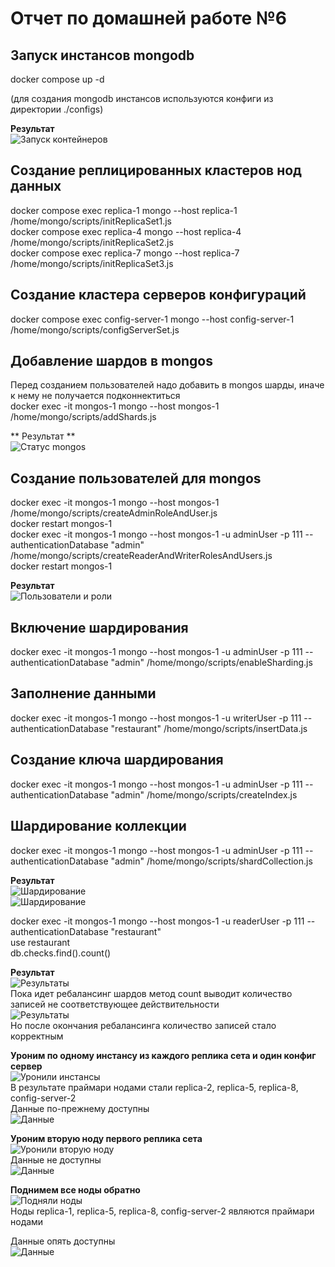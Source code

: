 # Отчет по домашней работе №6

## Запуск инстансов mongodb
docker compose up -d

(для создания mongodb инстансов используются конфиги из директории ./configs)

**Результат**   
![Запуск контейнеров](/images/image1.png)

## Создание реплицированных кластеров нод данных
docker compose exec replica-1 mongo --host replica-1 /home/mongo/scripts/initReplicaSet1.js   
docker compose exec replica-4 mongo --host replica-4 /home/mongo/scripts/initReplicaSet2.js   
docker compose exec replica-7 mongo --host replica-7 /home/mongo/scripts/initReplicaSet3.js

## Создание кластера серверов конфигураций

docker compose exec config-server-1 mongo --host config-server-1 /home/mongo/scripts/configServerSet.js

## Добавление шардов в mongos

Перед созданием пользователей надо добавить в mongos шарды, иначе к нему не получается подконнектиться   
docker exec -it mongos-1 mongo --host mongos-1 /home/mongo/scripts/addShards.js

** Результат **   
![Статус mongos](/images/image2.png)

## Создание пользователей для mongos

docker exec -it mongos-1 mongo --host mongos-1 /home/mongo/scripts/createAdminRoleAndUser.js   
docker restart mongos-1   
docker exec -it mongos-1 mongo --host mongos-1 -u adminUser -p 111 --authenticationDatabase "admin" /home/mongo/scripts/createReaderAndWriterRolesAndUsers.js   
docker restart mongos-1

**Результат**   
![Пользователи и роли](/images/image3.png)

## Включение шардирования

docker exec -it mongos-1 mongo --host mongos-1 -u adminUser -p 111 --authenticationDatabase "admin" /home/mongo/scripts/enableSharding.js

## Заполнение данными

docker exec -it mongos-1 mongo --host mongos-1 -u writerUser -p 111 --authenticationDatabase "restaurant" /home/mongo/scripts/insertData.js

## Создание ключа шардирования

docker exec -it mongos-1 mongo --host mongos-1 -u adminUser -p 111 --authenticationDatabase "admin" /home/mongo/scripts/createIndex.js

## Шардирование коллекции

docker exec -it mongos-1 mongo --host mongos-1 -u adminUser -p 111 --authenticationDatabase "admin" /home/mongo/scripts/shardCollection.js

**Результат**   
![Шардирование](/images/image4.png)   
![Шардирование](/images/image5.png)   

docker exec -it mongos-1 mongo --host mongos-1 -u readerUser -p 111 --authenticationDatabase "restaurant"   
use restaurant   
db.checks.find().count()

**Результат**   
![Результаты](/images/image6.png)   
Пока идет ребалансинг шардов метод count выводит количество записей не соответствующее действительности   
![Результаты](/images/image7.png)   
Но после окончания ребалансинга количество записей стало корректным

**Уроним по одному инстансу из каждого реплика сета и один конфиг сервер**   
![Уронили инстансы](/images/image8.png)   
В результате праймари нодами стали replica-2, replica-5, replica-8, config-server-2   
Данные по-прежнему доступны   
![Данные](/images/image9.png)

**Уроним вторую ноду первого реплика сета**   
![Уронили вторую ноду](/images/images10.png)   
Данные не доступны   
![Данные](/images/image11.png)

**Поднимем все ноды обратно**   
![Подняли ноды](/images/image12.png)   
Ноды replica-1, replica-5, replica-8, config-server-2 являются праймари нодами

Данные опять доступны   
![Данные](/images/image13.png)
